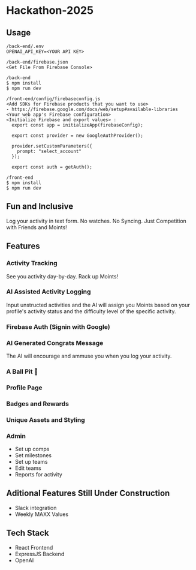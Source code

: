 # Hackathon-2025
## Usage
```
/back-end/.env
OPENAI_API_KEY=<YOUR API KEY>

/back-end/firebase.json
<Get File From Firebase Console>

/back-end
$ npm install
$ npm run dev
```

```
/front-end/config/firebaseconfig.js
<Add SDKs for Firebase products that you want to use>
- https://firebase.google.com/docs/web/setup#available-libraries
<Your web app's Firebase configuration>
<Initialize Firebase and export values> :
  export const app = initializeApp(firebaseConfig);
  
  export const provider = new GoogleAuthProvider();
  
  provider.setCustomParameters({
  	prompt: "select_account"
  });
  
  export const auth = getAuth();

/front-end
$ npm install
$ npm run dev
```
## Fun and Inclusive
Log your activity in text form. No watches. No Syncing. Just Competition with Friends and Moints!
## Features
### Activity Tracking
See you activity day-by-day. Rack up Moints!
### AI Assisted Activity Logging
Input unstructed activities and the AI will assign you Moints based on your profile's activity status and the difficulty level of the specific activity.
### Firebase Auth (Signin with Google)
### AI Generated Congrats Message
The AI will encourage and ammuse you when you log your activity.
### A Ball Pit :tada:
### Profile Page
### Badges and Rewards
### Unique Assets and Styling
### Admin
- Set up comps
- Set milestones
- Set up teams
- Edit teams
- Reports for activity
## Aditional Features Still Under Construction
- Slack integration
- Weekly MAXX Values
## Tech Stack
- React Frontend
- ExpressJS Backend
- OpenAI
